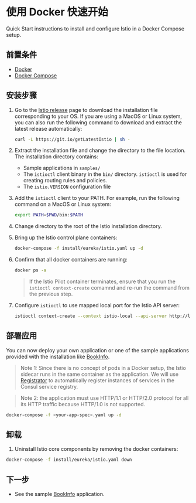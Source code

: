 # 使用 Docker 快速开始

Quick Start instructions to install and configure Istio in a Docker Compose setup.


## 前置条件

* [Docker](https://docs.docker.com/engine/installation/#cloud)
* [Docker Compose](https://docs.docker.com/compose/install/)

## 安装步骤

1. Go to the [Istio release](https://github.com/istio/istio/releases) page to download the
   installation file corresponding to your OS. If you are using a MacOS or Linux system, you can also
   run the following command to download and extract the latest release automatically:
   ```bash
   curl -L https://git.io/getLatestIstio | sh -
   ```

2. Extract the installation file and change the directory to the file location. The
   installation directory contains:
    * Sample applications in `samples/`
    * The `istioctl` client binary in the `bin/` directory. `istioctl` is used for creating routing rules and policies.
    * The `istio.VERSION` configuration file

3. Add the `istioctl` client to your PATH.
   For example, run the following command on a MacOS or Linux system:

   ```bash
   export PATH=$PWD/bin:$PATH
   ```

4. Change directory to the root of the Istio installation directory.

5. Bring up the Istio control plane containers:

    ```bash
    docker-compose -f install/eureka/istio.yaml up -d
    ```

6. Confirm that all docker containers are running:

   ```bash
   docker ps -a
   ```
   > If the Istio Pilot container terminates, ensure that you run the `istioctl context-create` comamnd and re-run the command from the previous step.

7. Configure `istioctl` to use mapped local port for the Istio API server:

    ```bash
    istioctl context-create --context istio-local --api-server http://localhost:8080
    ```

## 部署应用

You can now deploy your own application or one of the sample applications provided with the
installation like [BookInfo]({{home}}/docs/guides/bookinfo.html).

> Note 1: Since there is no concept of pods in a Docker setup, the Istio
> sidecar runs in the same container as the application.  We will use 
> [Registrator](http://gliderlabs.github.io/registrator/latest/) to
> automatically register instances of services in the Consul service
> registry.

> Note 2: the application must use HTTP/1.1 or HTTP/2.0 protocol for all its HTTP traffic because HTTP/1.0 is not supported.

```bash
docker-compose -f <your-app-spec>.yaml up -d
```

## 卸载

1. Uninstall Istio core components by removing the docker containers:

```bash
docker-compose -f install/eureka/istio.yaml down
```

## 下一步

* See the sample [BookInfo]({{home}}/docs/guides/bookinfo.html) application.
